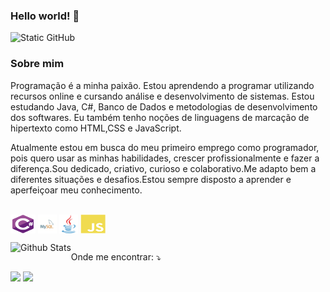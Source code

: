 ### Hello world! 👋

<img src="https://img.shields.io/static/v1?label=Overview&message=Nicolas&color=f8efd4&style=for-the-badge&logo=GitHub" alt="Static GitHub">

### Sobre mim

Programação é a minha paixão. Estou aprendendo a programar utilizando recursos online e cursando análise e desenvolvimento de sistemas. Estou estudando Java, C#, Banco de Dados e metodologias de desenvolvimento dos softwares. Eu também tenho noções de linguagens de marcação de hipertexto como HTML,CSS e JavaScript.

Atualmente estou em busca do meu primeiro emprego como programador, pois quero usar as minhas habilidades, crescer profissionalmente e fazer a diferença.Sou dedicado, criativo, curioso e colaborativo.Me adapto bem a diferentes situações e desafios.Estou sempre disposto a aprender e aperfeiçoar meu conhecimento.


  <div style="display: inline_block"><br>
 
  <img align="center" alt="Csharp" height="30" width="40" src="https://raw.githubusercontent.com/devicons/devicon/master/icons/csharp/csharp-original.svg">
    <img align="center" alt="Csharp" height="30" width="30" src="https://raw.githubusercontent.com/github/explore/80688e429a7d4ef2fca1e82350fe8e3517d3494d/topics/mysql/mysql.png" alt="MySQL"/>
  <img align="center" alt="-Csharp" height="30" width="30" 
    src="https://github.com/devicons/devicon/blob/master/icons/java/java-original.svg" alt="Java"/>
  <img align="center" alt="nicolas-Js" height="30" width="40" src="https://raw.githubusercontent.com/devicons/devicon/master/icons/javascript/javascript-plain.svg">
<br>
  
 </p>
      <img
        align="left"
        src="https://github-readme-stats.vercel.app/api/top-langs/?username=NicolasKonishi&theme=dark&hide_border=false&include_all_commits=true&count_private=true&layout=compact"
        alt="Github Stats"
      />
    </td>
    

##

<div> 
  <p align="left">
  Onde me encontrar: ⤵️
</p>
  <a href = "mailto:kenzonicolas8@gmail.com"><img src="https://img.shields.io/badge/-Gmail-%23333?style=for-the-badge&logo=gmail&logoColor=white" target="_blank"></a>
  <a href="https://www.linkedin.com/in/nicolas-onishi-b893b6212/" target="_blank"><img src="https://img.shields.io/badge/-LinkedIn-%230077B5?style=for-the-badge&logo=linkedin&logoColor=white" target="_blank"></a> 
</div>

